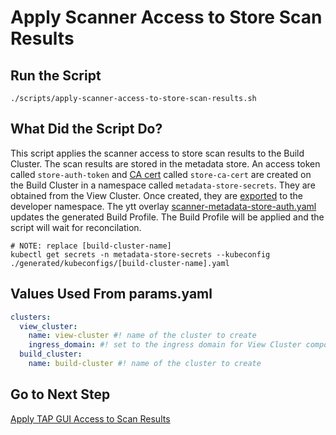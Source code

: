 # Apply Scanner Access to Store Scan Results

## Run the Script

```shell
./scripts/apply-scanner-access-to-store-scan-results.sh
```

## What Did the Script Do?

This script applies the scanner access to store scan results to the Build Cluster. The scan results are stored in the metadata store. An access token called `store-auth-token` and [CA cert](../../tap-declarative-yaml/metadata-store-ca.yaml) called `store-ca-cert` are created on the Build Cluster in a namespace called `metadata-store-secrets`. They are obtained from the View Cluster. Once created, they are [exported](../../tap-declarative-yaml/metadata-store-secrets-export.yaml) to the developer namespace. The ytt overlay [scanner-metadata-store-auth.yaml](../../profile-overlays/scanner-metadata-store-auth.yaml) updates the generated Build Profile. The Build Profile will be applied and the script will wait for reconcilation.

```shell
# NOTE: replace [build-cluster-name]
kubectl get secrets -n metadata-store-secrets --kubeconfig ./generated/kubeconfigs/[build-cluster-name].yaml
```

## Values Used From params.yaml

```yaml
clusters:
  view_cluster:
    name: view-cluster #! name of the cluster to create
    ingress_domain: #! set to the ingress domain for View Cluster components (e.g. tap.example.com)
  build_cluster:
    name: build-cluster #! name of the cluster to create
```

## Go to Next Step

[Apply TAP GUI Access to Scan Results](./03-apply-tap-gui-access-to-scan-results.md)
